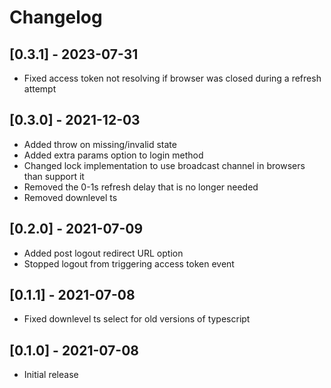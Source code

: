# Changelog

## [0.3.1] - 2023-07-31

- Fixed access token not resolving if browser was closed during a refresh attempt

## [0.3.0] - 2021-12-03

- Added throw on missing/invalid state
- Added extra params option to login method
- Changed lock implementation to use broadcast channel in browsers than support it
- Removed the 0-1s refresh delay that is no longer needed
- Removed downlevel ts

## [0.2.0] - 2021-07-09

- Added post logout redirect URL option
- Stopped logout from triggering access token event

## [0.1.1] - 2021-07-08

- Fixed downlevel ts select for old versions of typescript

## [0.1.0] - 2021-07-08

- Initial release
